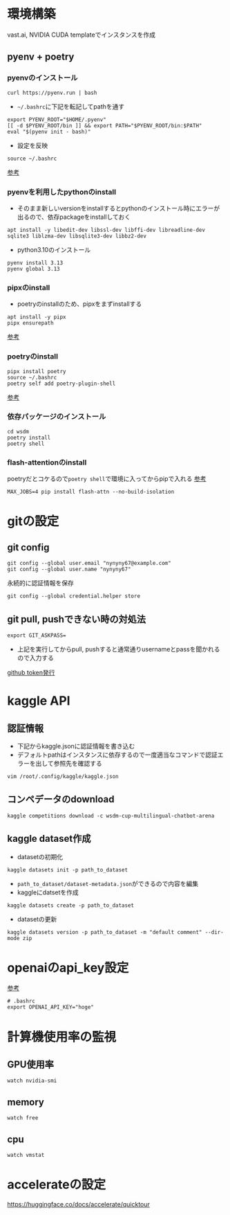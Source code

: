 # 環境構築
vast.ai, NVIDIA CUDA templateでインスタンスを作成

## pyenv + poetry

### pyenvのインストール

```
curl https://pyenv.run | bash
```

- `~/.bashrc`に下記を転記してpathを通す

```
export PYENV_ROOT="$HOME/.pyenv"
[[ -d $PYENV_ROOT/bin ]] && export PATH="$PYENV_ROOT/bin:$PATH"
eval "$(pyenv init - bash)"
```

- 設定を反映

```
source ~/.bashrc
```

[参考](https://github.com/pyenv/pyenv)


### pyenvを利用したpythonのinstall

- そのまま新しいversionをinstallするとpythonのインストール時にエラーが出るので、依存packageをinstallしておく

```
apt install -y libedit-dev libssl-dev libffi-dev libreadline-dev sqlite3 liblzma-dev libsqlite3-dev libbz2-dev
```

- python3.10のインストール

```
pyenv install 3.13
pyenv global 3.13
```

### pipxのinstall
- poetryのinstallのため、pipxをまずinstallする

```
apt install -y pipx
pipx ensurepath
```

[参考](https://pipx.pypa.io/stable/installation/)

### poetryのinstall

```
pipx install poetry
source ~/.bashrc
poetry self add poetry-plugin-shell
```

[参考](https://python-poetry.org/docs/)


### 依存パッケージのインストール

```
cd wsdm
poetry install
poetry shell
```

### flash-attentionのinstall
poetryだとコケるので`poetry shell`で環境に入ってからpipで入れる
[参考](https://github.com/Dao-AILab/flash-attention)

```
MAX_JOBS=4 pip install flash-attn --no-build-isolation
```

# gitの設定

## git config

```
git config --global user.email "nynyny67@example.com"
git config --global user.name "nynyny67"
```

永続的に認証情報を保存
```
git config --global credential.helper store
```

## git pull, pushできない時の対処法

```
export GIT_ASKPASS=
```

- 上記を実行してからpull, pushすると通常通りusernameとpassを聞かれるので入力する

[github token発行](https://github.com/settings/tokens)


# kaggle API
## 認証情報
- 下記からkaggle.jsonに認証情報を書き込む
- デフォルトpathはインスタンスに依存するので一度適当なコマンドで認証エラーを出して参照先を確認する

```
vim /root/.config/kaggle/kaggle.json
```

## コンペデータのdownload

```
kaggle competitions download -c wsdm-cup-multilingual-chatbot-arena
```

## kaggle dataset作成

- datasetの初期化

```
kaggle datasets init -p path_to_dataset
```

- `path_to_dataset/dataset-metadata.json`ができるので内容を編集
- kaggleにdatsetを作成

```
kaggle datasets create -p path_to_dataset
```

- datasetの更新

```
kaggle datasets version -p path_to_dataset -m "default comment" --dir-mode zip
```

# openaiのapi_key設定

[参考](https://platform.openai.com/docs/quickstart)

```
# .bashrc
export OPENAI_API_KEY="hoge"
```

# 計算機使用率の監視
## GPU使用率

```
watch nvidia-smi
```

## memory

```
watch free
```

## cpu

```
watch vmstat
```

# accelerateの設定
https://huggingface.co/docs/accelerate/quicktour
